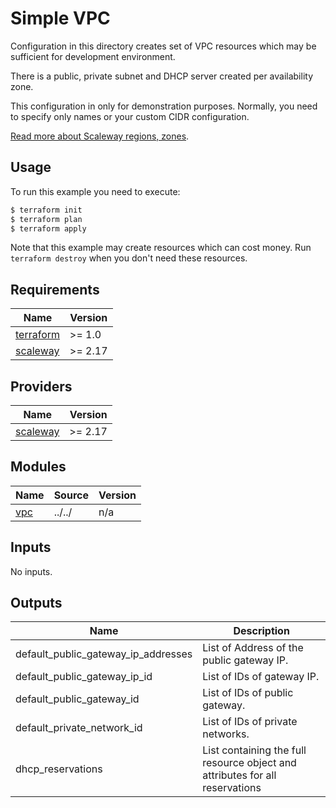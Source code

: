 # Simple VPC

Configuration in this directory creates set of VPC resources which may be sufficient for development environment.

There is a public, private subnet and DHCP server created per availability zone.

This configuration in only for demonstration purposes. Normally, you need to specify only names or your custom CIDR configuration.

[Read more about Scaleway regions, zones](https://registry.terraform.io/providers/scaleway/scaleway/latest/docs/guides/regions_and_zones).

## Usage

To run this example you need to execute:

```bash
$ terraform init
$ terraform plan
$ terraform apply
```

Note that this example may create resources which can cost money. Run `terraform destroy` when you don't need these resources.

<!-- BEGINNING OF PRE-COMMIT-TERRAFORM DOCS HOOK -->
## Requirements

| Name                                                                      | Version |
|---------------------------------------------------------------------------|---------|
| <a name="requirement_terraform"></a> [terraform](#requirement\_terraform) | >= 1.0  |
| <a name="requirement_scaleway"></a> [scaleway](#requirement\_scaleway)    | >= 2.17 |

## Providers

| Name                                                             | Version |
|------------------------------------------------------------------|---------|
| <a name="provider_scaleway"></a> [scaleway](#provider\_scaleway) | >= 2.17 |

## Modules

| Name | Source | Version |
|------|--------|---------|
| <a name="module_vpc"></a> [vpc](#module\_vpc) | ../../ | n/a |

## Inputs

No inputs.

## Outputs

| Name                                | Description                                                                  |
|-------------------------------------|------------------------------------------------------------------------------|
| default_public_gateway_ip_addresses | List of Address of the public gateway IP.                                    |
| default_public_gateway_ip_id        | List of IDs of gateway IP.                                                   |
| default_public_gateway_id           | List of IDs of public gateway.                                               |
| default_private_network_id          | List of IDs of private networks.                                             |
| dhcp_reservations                   | List containing the full resource object and attributes for all reservations |
